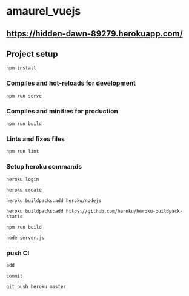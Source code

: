 # amaurel_vuejs

## https://hidden-dawn-89279.herokuapp.com/

## Project setup

```
npm install
```

### Compiles and hot-reloads for development

```
npm run serve
```

### Compiles and minifies for production

```
npm run build
```

### Lints and fixes files

```
npm run lint
```

### Setup heroku commands

```
heroku login

heroku create

heroku buildpacks:add heroku/nodejs

heroku buildpacks:add https://github.com/heroku/heroku-buildpack-static

npm run build

node server.js
```

### push CI

```
add

commit

git push heroku master
```

